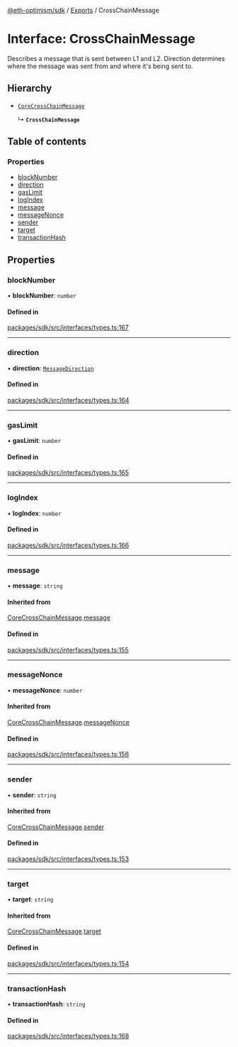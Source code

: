[@eth-optimism/sdk](../README.md) / [Exports](../modules.md) / CrossChainMessage

# Interface: CrossChainMessage

Describes a message that is sent between L1 and L2. Direction determines where the message was
sent from and where it's being sent to.

## Hierarchy

- [`CoreCrossChainMessage`](CoreCrossChainMessage.md)

  ↳ **`CrossChainMessage`**

## Table of contents

### Properties

- [blockNumber](CrossChainMessage.md#blocknumber)
- [direction](CrossChainMessage.md#direction)
- [gasLimit](CrossChainMessage.md#gaslimit)
- [logIndex](CrossChainMessage.md#logindex)
- [message](CrossChainMessage.md#message)
- [messageNonce](CrossChainMessage.md#messagenonce)
- [sender](CrossChainMessage.md#sender)
- [target](CrossChainMessage.md#target)
- [transactionHash](CrossChainMessage.md#transactionhash)

## Properties

### blockNumber

• **blockNumber**: `number`

#### Defined in

[packages/sdk/src/interfaces/types.ts:167](https://github.com/ethereum-optimism/optimism/blob/fe0376c5/packages/sdk/src/interfaces/types.ts#L167)

___

### direction

• **direction**: [`MessageDirection`](../enums/MessageDirection.md)

#### Defined in

[packages/sdk/src/interfaces/types.ts:164](https://github.com/ethereum-optimism/optimism/blob/fe0376c5/packages/sdk/src/interfaces/types.ts#L164)

___

### gasLimit

• **gasLimit**: `number`

#### Defined in

[packages/sdk/src/interfaces/types.ts:165](https://github.com/ethereum-optimism/optimism/blob/fe0376c5/packages/sdk/src/interfaces/types.ts#L165)

___

### logIndex

• **logIndex**: `number`

#### Defined in

[packages/sdk/src/interfaces/types.ts:166](https://github.com/ethereum-optimism/optimism/blob/fe0376c5/packages/sdk/src/interfaces/types.ts#L166)

___

### message

• **message**: `string`

#### Inherited from

[CoreCrossChainMessage](CoreCrossChainMessage.md).[message](CoreCrossChainMessage.md#message)

#### Defined in

[packages/sdk/src/interfaces/types.ts:155](https://github.com/ethereum-optimism/optimism/blob/fe0376c5/packages/sdk/src/interfaces/types.ts#L155)

___

### messageNonce

• **messageNonce**: `number`

#### Inherited from

[CoreCrossChainMessage](CoreCrossChainMessage.md).[messageNonce](CoreCrossChainMessage.md#messagenonce)

#### Defined in

[packages/sdk/src/interfaces/types.ts:156](https://github.com/ethereum-optimism/optimism/blob/fe0376c5/packages/sdk/src/interfaces/types.ts#L156)

___

### sender

• **sender**: `string`

#### Inherited from

[CoreCrossChainMessage](CoreCrossChainMessage.md).[sender](CoreCrossChainMessage.md#sender)

#### Defined in

[packages/sdk/src/interfaces/types.ts:153](https://github.com/ethereum-optimism/optimism/blob/fe0376c5/packages/sdk/src/interfaces/types.ts#L153)

___

### target

• **target**: `string`

#### Inherited from

[CoreCrossChainMessage](CoreCrossChainMessage.md).[target](CoreCrossChainMessage.md#target)

#### Defined in

[packages/sdk/src/interfaces/types.ts:154](https://github.com/ethereum-optimism/optimism/blob/fe0376c5/packages/sdk/src/interfaces/types.ts#L154)

___

### transactionHash

• **transactionHash**: `string`

#### Defined in

[packages/sdk/src/interfaces/types.ts:168](https://github.com/ethereum-optimism/optimism/blob/fe0376c5/packages/sdk/src/interfaces/types.ts#L168)
